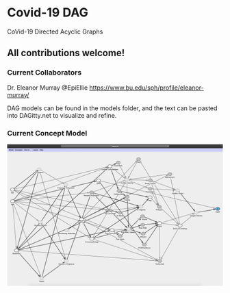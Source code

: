 # Covid-19 DAG
CoVid-19 Directed Acyclic Graphs

## All contributions welcome!

### Current Collaborators
Dr. Eleanor Murray @EpiEllie https://www.bu.edu/sph/profile/eleanor-murray/

DAG models can be found in the models folder, and the text can be pasted into DAGitty.net to visualize and refine.

### Current Concept Model

![covid19_SEIR_phys_concept_DAG](https://github.com/erscott/covid19_dag/blob/dev/models/covid19_SEIR_phys_concept_DAG.png)

